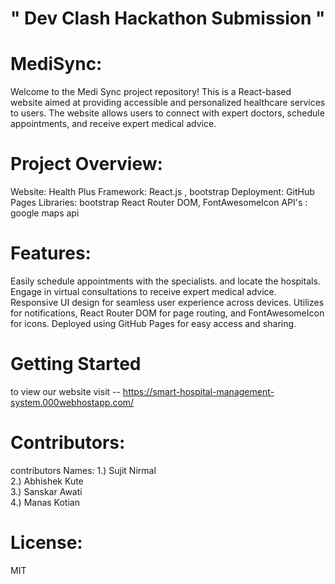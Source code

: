 
#  " Dev Clash Hackathon Submission "

# MediSync:

Welcome to the Medi Sync project repository! This is a React-based website aimed at providing accessible and personalized healthcare services to users. The website allows users to connect with expert doctors, schedule appointments, and receive expert medical advice.

# Project Overview:

Website: Health Plus
Framework: React.js , bootstrap
Deployment: GitHub Pages
Libraries: bootstrap React Router DOM, FontAwesomeIcon
API's : google maps api

# Features:

Easily schedule appointments with the specialists.
and locate the hospitals.
Engage in virtual consultations to receive expert medical advice.
Responsive UI design for seamless user experience across devices.
Utilizes  for notifications, React Router DOM for page routing, and FontAwesomeIcon for icons.
Deployed using GitHub Pages for easy access and sharing.

# Getting Started

to view our website visit --  https://smart-hospital-management-system.000webhostapp.com/

# Contributors:

 contributors Names:
1.) Sujit Nirmal
<br>
2.) Abhishek Kute
<br>
3.) Sanskar Awati
<br>
4.) Manas Kotian
<br>
 
# License:
 MIT
